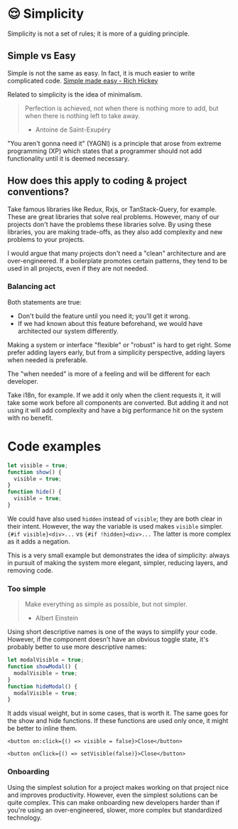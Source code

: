 # 😌 Simplicity

Simplicity is not a set of rules; it is more of a guiding principle.

## Simple vs Easy

Simple is not the same as easy. In fact, it is much easier to write complicated code. [Simple made easy - Rich Hickey](https://www.youtube.com/watch?v=SxdOUGdseq4)

Related to simplicity is the idea of minimalism.

> Perfection is achieved, not when there is nothing more to add, but when there is nothing left to take away.
>
> - Antoine de Saint-Exupéry

"You aren't gonna need it" (YAGNI) is a principle that arose from extreme programming (XP) which states that a programmer should not add functionality until it is deemed necessary.

## How does this apply to coding & project conventions?

Take famous libraries like Redux, Rxjs, or TanStack-Query, for example. These are great libraries that solve real problems. However, many of our projects don't have the problems these libraries solve. By using these libraries, you are making trade-offs, as they also add complexity and new problems to your projects.

I would argue that many projects don't need a "clean" architecture and are over-engineered. If a boilerplate promotes certain patterns, they tend to be used in all projects, even if they are not needed.

### Balancing act

Both statements are true:

- Don't build the feature until you need it; you'll get it wrong.
- If we had known about this feature beforehand, we would have architected our system differently.

Making a system or interface "flexible" or "robust" is hard to get right. Some prefer adding layers early, but from a simplicity perspective, adding layers when needed is preferable.

The "when needed" is more of a feeling and will be different for each developer.

Take i18n, for example. If we add it only when the client requests it, it will take some work before all components are converted. But adding it and not using it will add complexity and have a big performance hit on the system with no benefit.

# Code examples

```ts
let visible = true;
function show() {
  visible = true;
}
function hide() {
  visible = true;
}
```

We could have also used `hidden` instead of `visible`; they are both clear in their intent. However, the way the variable is used makes `visible` simpler.
`{#if visible}<div>...`
vs
`{#if !hidden}<div>...`
The latter is more complex as it adds a negation.

This is a very small example but demonstrates the idea of simplicity: always in pursuit of making the system more elegant, simpler, reducing layers, and removing code.

### Too simple

> Make everything as simple as possible, but not simpler.
>
> - Albert Einstein

Using short descriptive names is one of the ways to simplify your code. However, if the component doesn't have an obvious toggle state, it's probably better to use more descriptive names:

```ts
let modalVisible = true;
function showModal() {
  modalVisible = true;
}
function hideModal() {
  modalVisible = true;
}
```

It adds visual weight, but in some cases, that is worth it. The same goes for the show and hide functions. If these functions are used only once, it might be better to inline them.

```svelte
<button on:click={() => visible = false}>Close</button>
```

```tsx
<button onClick={() => setVisible(false)}>Close</button>
```

### Onboarding

Using the simplest solution for a project makes working on that project nice and improves productivity. However, even the simplest solutions can be quite complex. This can make onboarding new developers harder than if you're using an over-engineered, slower, more complex but standardized technology.
